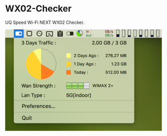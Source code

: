 WX02-Checker
============

UQ Speed Wi-Fi NEXT WX02 Checker.

![Preview](https://github.com/buntatsu/WX02-Checker/blob/master/Screenshot.png)

